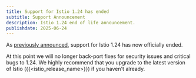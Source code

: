 ```yaml
---
title: Support for Istio 1.24 has ended
subtitle: Support Announcement
description: Istio 1.24 end of life announcement.
publishdate: 2025-06-24
---
```


As [previously announced](/pt-br/news/support/announcing-1.24-eol/), support for Istio 1.24 has now officially ended.

At this point we will no longer back-port fixes for security issues and critical bugs to 1.24. We highly recommend that
you upgrade to the latest version of Istio ({{<istio_release_name>}}) if you haven't already.
